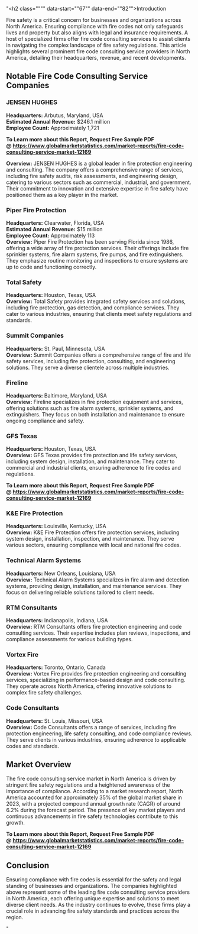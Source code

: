 "<h2 class="""" data-start=""67"" data-end=""82"">Introduction</h2>
<p class="""" data-start=""84"" data-end=""279""><span class=""relative -mx-px my-[-0.2rem] rounded px-px py-[0.2rem]"">Fire safety is a critical concern for businesses and organizations across North America.</span> <span class=""relative -mx-px my-[-0.2rem] rounded px-px py-[0.2rem]"">Ensuring compliance with fire codes not only safeguards lives and property but also aligns with legal and insurance requirements.</span> <span class=""relative -mx-px my-[-0.2rem] rounded px-px py-[0.2rem]"">A host of specialized firms offer fire code consulting services to assist clients in navigating the complex landscape of fire safety regulations.</span> <span class=""relative -mx-px my-[-0.2rem] rounded px-px py-[0.2rem]"">This article highlights several prominent fire code consulting service providers in North America, detailing their headquarters, revenue, and recent developments.</span></p>
<h2 class="""" data-start=""281"" data-end=""330"">Notable Fire Code Consulting Service Companies</h2>
<h3 class="""" data-start=""332"" data-end=""349"">JENSEN HUGHES</h3>
<p class="""" data-start=""351"" data-end=""754""><strong data-start=""351"" data-end=""368"">Headquarters:</strong> <span class=""relative -mx-px my-[-0.2rem] rounded px-px py-[0.2rem]"">Arbutus, Maryland, USA</span><br data-start=""406"" data-end=""409"" /> <strong data-start=""409"" data-end=""438"">Estimated Annual Revenue:</strong> <span class=""relative -mx-px my-[-0.2rem] rounded px-px py-[0.2rem]"">$246.1 million</span><br data-start=""476"" data-end=""479"" /> <strong data-start=""479"" data-end=""498"">Employee Count:</strong> <span class=""relative -mx-px my-[-0.2rem] rounded px-px py-[0.2rem]"">Approximately 1,721</span></p>
<p class="""" data-start=""351"" data-end=""754""><strong>To Learn more about this Report, Request Free Sample PDF @&nbsp;<a href=""https://www.globalmarketstatistics.com/market-reports/fire-code-consulting-service-market-12169"">https://www.globalmarketstatistics.com/market-reports/fire-code-consulting-service-market-12169</a></strong></p>
<p class="""" data-start=""351"" data-end=""754""><strong data-start=""539"" data-end=""552"">Overview:</strong> <span class=""relative -mx-px my-[-0.2rem] rounded px-px py-[0.2rem]"">JENSEN HUGHES is a global leader in fire protection engineering and consulting.</span> <span class=""relative -mx-px my-[-0.2rem] rounded px-px py-[0.2rem]"">The company offers a comprehensive range of services, including fire safety audits, risk assessments, and engineering design, catering to various sectors such as commercial, industrial, and government.</span> <span class=""relative -mx-px my-[-0.2rem] rounded px-px py-[0.2rem]"">Their commitment to innovation and extensive expertise in fire safety have positioned them as a key player in the market.</span> </p>
<h3 class="""" data-start=""756"" data-end=""781"">Piper Fire Protection</h3>
<p class="""" data-start=""783"" data-end=""1196""><strong data-start=""783"" data-end=""800"">Headquarters:</strong> <span class=""relative -mx-px my-[-0.2rem] rounded px-px py-[0.2rem]"">Clearwater, Florida, USA</span><br data-start=""840"" data-end=""843"" /> <strong data-start=""843"" data-end=""872"">Estimated Annual Revenue:</strong> <span class=""relative -mx-px my-[-0.2rem] rounded px-px py-[0.2rem]"">$15 million</span><br data-start=""912"" data-end=""915"" /> <strong data-start=""915"" data-end=""934"">Employee Count:</strong> <span class=""relative -mx-px my-[-0.2rem] rounded px-px py-[0.2rem]"">Approximately 113</span><br data-start=""974"" data-end=""977"" /> <strong data-start=""977"" data-end=""990"">Overview:</strong> <span class=""relative -mx-px my-[-0.2rem] rounded px-px py-[0.2rem]"">Piper Fire Protection has been serving Florida since 1986, offering a wide array of fire protection services.</span> <span class=""relative -mx-px my-[-0.2rem] rounded px-px py-[0.2rem]"">Their offerings include fire sprinkler systems, fire alarm systems, fire pumps, and fire extinguishers.</span> <span class=""relative -mx-px my-[-0.2rem] rounded px-px py-[0.2rem]"">They emphasize routine monitoring and inspections to ensure systems are up to code and functioning correctly.</span></p>
<h3 class="""" data-start=""1198"" data-end=""1214"">Total Safety</h3>
<p class="""" data-start=""1216"" data-end=""1415""><strong data-start=""1216"" data-end=""1233"">Headquarters:</strong> <span class=""relative -mx-px my-[-0.2rem] rounded px-px py-[0.2rem]"">Houston, Texas, USA</span><br data-start=""1273"" data-end=""1276"" /> <strong data-start=""1276"" data-end=""1289"">Overview:</strong> <span class=""relative -mx-px my-[-0.2rem] rounded px-px py-[0.2rem]"">Total Safety provides integrated safety services and solutions, including fire protection, gas detection, and compliance services.</span> <span class=""relative -mx-px my-[-0.2rem] rounded px-px py-[0.2rem]"">They cater to various industries, ensuring that clients meet safety regulations and standards.</span></p>
<h3 class="""" data-start=""1417"" data-end=""1437"">Summit Companies</h3>
<p class="""" data-start=""1439"" data-end=""1638""><strong data-start=""1439"" data-end=""1456"">Headquarters:</strong> <span class=""relative -mx-px my-[-0.2rem] rounded px-px py-[0.2rem]"">St. Paul, Minnesota, USA</span><br data-start=""1496"" data-end=""1499"" /> <strong data-start=""1499"" data-end=""1512"">Overview:</strong> <span class=""relative -mx-px my-[-0.2rem] rounded px-px py-[0.2rem]"">Summit Companies offers a comprehensive range of fire and life safety services, including fire protection, consulting, and engineering solutions.</span> <span class=""relative -mx-px my-[-0.2rem] rounded px-px py-[0.2rem]"">They serve a diverse clientele across multiple industries.</span></p>
<h3 class="""" data-start=""1640"" data-end=""1652"">Fireline</h3>
<p class="""" data-start=""1654"" data-end=""1853""><strong data-start=""1654"" data-end=""1671"">Headquarters:</strong> <span class=""relative -mx-px my-[-0.2rem] rounded px-px py-[0.2rem]"">Baltimore, Maryland, USA</span><br data-start=""1711"" data-end=""1714"" /> <strong data-start=""1714"" data-end=""1727"">Overview:</strong> <span class=""relative -mx-px my-[-0.2rem] rounded px-px py-[0.2rem]"">Fireline specializes in fire protection equipment and services, offering solutions such as fire alarm systems, sprinkler systems, and extinguishers.</span> <span class=""relative -mx-px my-[-0.2rem] rounded px-px py-[0.2rem]"">They focus on both installation and maintenance to ensure ongoing compliance and safety.</span></p>
<h3 class="""" data-start=""1855"" data-end=""1868"">GFS Texas</h3>
<p class="""" data-start=""1870"" data-end=""2069""><strong data-start=""1870"" data-end=""1887"">Headquarters:</strong> <span class=""relative -mx-px my-[-0.2rem] rounded px-px py-[0.2rem]"">Houston, Texas, USA</span><br data-start=""1927"" data-end=""1930"" /> <strong data-start=""1930"" data-end=""1943"">Overview:</strong> <span class=""relative -mx-px my-[-0.2rem] rounded px-px py-[0.2rem]"">GFS Texas provides fire protection and life safety services, including system design, installation, and maintenance.</span> <span class=""relative -mx-px my-[-0.2rem] rounded px-px py-[0.2rem]"">They cater to commercial and industrial clients, ensuring adherence to fire codes and regulations.</span></p>
<p class="""" data-start=""1870"" data-end=""2069""><strong>To Learn more about this Report, Request Free Sample PDF @&nbsp;<a href=""https://www.globalmarketstatistics.com/market-reports/fire-code-consulting-service-market-12169"">https://www.globalmarketstatistics.com/market-reports/fire-code-consulting-service-market-12169</a></strong></p>
<h3 class="""" data-start=""2071"" data-end=""2094"">K&amp;E Fire Protection</h3>
<p class="""" data-start=""2096"" data-end=""2295""><strong data-start=""2096"" data-end=""2113"">Headquarters:</strong> <span class=""relative -mx-px my-[-0.2rem] rounded px-px py-[0.2rem]"">Louisville, Kentucky, USA</span><br data-start=""2153"" data-end=""2156"" /> <strong data-start=""2156"" data-end=""2169"">Overview:</strong> <span class=""relative -mx-px my-[-0.2rem] rounded px-px py-[0.2rem]"">K&amp;E Fire Protection offers fire protection services, including system design, installation, inspection, and maintenance.</span> <span class=""relative -mx-px my-[-0.2rem] rounded px-px py-[0.2rem]"">They serve various sectors, ensuring compliance with local and national fire codes.</span></p>
<h3 class="""" data-start=""2297"" data-end=""2324"">Technical Alarm Systems</h3>
<p class="""" data-start=""2326"" data-end=""2525""><strong data-start=""2326"" data-end=""2343"">Headquarters:</strong> <span class=""relative -mx-px my-[-0.2rem] rounded px-px py-[0.2rem]"">New Orleans, Louisiana, USA</span><br data-start=""2383"" data-end=""2386"" /> <strong data-start=""2386"" data-end=""2399"">Overview:</strong> <span class=""relative -mx-px my-[-0.2rem] rounded px-px py-[0.2rem]"">Technical Alarm Systems specializes in fire alarm and detection systems, providing design, installation, and maintenance services.</span> <span class=""relative -mx-px my-[-0.2rem] rounded px-px py-[0.2rem]"">They focus on delivering reliable solutions tailored to client needs.</span></p>
<h3 class="""" data-start=""2527"" data-end=""2546"">RTM Consultants</h3>
<p class="""" data-start=""2548"" data-end=""2747""><strong data-start=""2548"" data-end=""2565"">Headquarters:</strong> <span class=""relative -mx-px my-[-0.2rem] rounded px-px py-[0.2rem]"">Indianapolis, Indiana, USA</span><br data-start=""2605"" data-end=""2608"" /> <strong data-start=""2608"" data-end=""2621"">Overview:</strong> <span class=""relative -mx-px my-[-0.2rem] rounded px-px py-[0.2rem]"">RTM Consultants offers fire protection engineering and code consulting services.</span> <span class=""relative -mx-px my-[-0.2rem] rounded px-px py-[0.2rem]"">Their expertise includes plan reviews, inspections, and compliance assessments for various building types.</span></p>
<h3 class="""" data-start=""2749"" data-end=""2764"">Vortex Fire</h3>
<p class="""" data-start=""2766"" data-end=""2965""><strong data-start=""2766"" data-end=""2783"">Headquarters:</strong> <span class=""relative -mx-px my-[-0.2rem] rounded px-px py-[0.2rem]"">Toronto, Ontario, Canada</span><br data-start=""2823"" data-end=""2826"" /> <strong data-start=""2826"" data-end=""2839"">Overview:</strong> <span class=""relative -mx-px my-[-0.2rem] rounded px-px py-[0.2rem]"">Vortex Fire provides fire protection engineering and consulting services, specializing in performance-based design and code consulting.</span> <span class=""relative -mx-px my-[-0.2rem] rounded px-px py-[0.2rem]"">They operate across North America, offering innovative solutions to complex fire safety challenges.</span></p>
<h3 class="""" data-start=""2967"" data-end=""2987"">Code Consultants</h3>
<p class="""" data-start=""2989"" data-end=""3188""><strong data-start=""2989"" data-end=""3006"">Headquarters:</strong> <span class=""relative -mx-px my-[-0.2rem] rounded px-px py-[0.2rem]"">St. Louis, Missouri, USA</span><br data-start=""3046"" data-end=""3049"" /> <strong data-start=""3049"" data-end=""3062"">Overview:</strong> <span class=""relative -mx-px my-[-0.2rem] rounded px-px py-[0.2rem]"">Code Consultants offers a range of services, including fire protection engineering, life safety consulting, and code compliance reviews.</span> <span class=""relative -mx-px my-[-0.2rem] rounded px-px py-[0.2rem]"">They serve clients in various industries, ensuring adherence to applicable codes and standards.</span></p>
<h2 class="""" data-start=""3190"" data-end=""3208"">Market Overview</h2>
<p class="""" data-start=""3210"" data-end=""3415""><span class=""relative -mx-px my-[-0.2rem] rounded px-px py-[0.2rem]"">The fire code consulting service market in North America is driven by stringent fire safety regulations and a heightened awareness of the importance of compliance.</span> <span class=""relative -mx-px my-[-0.2rem] rounded px-px py-[0.2rem]"">According to a market research report, North America accounted for approximately 35% of the global market share in 2023, with a projected compound annual growth rate (CAGR) of around 6.2% during the forecast period.</span> <span class=""relative -mx-px my-[-0.2rem] rounded px-px py-[0.2rem]"">The presence of key market players and continuous advancements in fire safety technologies contribute to this growth.</span></p>
<p class="""" data-start=""3210"" data-end=""3415""><span class=""relative -mx-px my-[-0.2rem] rounded px-px py-[0.2rem]""><strong>To Learn more about this Report, Request Free Sample PDF @&nbsp;<a href=""https://www.globalmarketstatistics.com/market-reports/fire-code-consulting-service-market-12169"">https://www.globalmarketstatistics.com/market-reports/fire-code-consulting-service-market-12169</a></strong></span></p>
<h2 class="""" data-start=""3417"" data-end=""3430"">Conclusion</h2>
<p class="""" data-start=""3432"" data-end=""3597""><span class=""relative -mx-px my-[-0.2rem] rounded px-px py-[0.2rem]"">Ensuring compliance with fire codes is essential for the safety and legal standing of businesses and organizations.</span> <span class=""relative -mx-px my-[-0.2rem] rounded px-px py-[0.2rem]"">The companies highlighted above represent some of the leading fire code consulting service providers in North America, each offering unique expertise and solutions to meet diverse client needs.</span> <span class=""relative -mx-px my-[-0.2rem] rounded px-px py-[0.2rem]"">As the industry continues to evolve, these firms play a crucial role in advancing fire safety standards and practices across the region.</span></p>"
